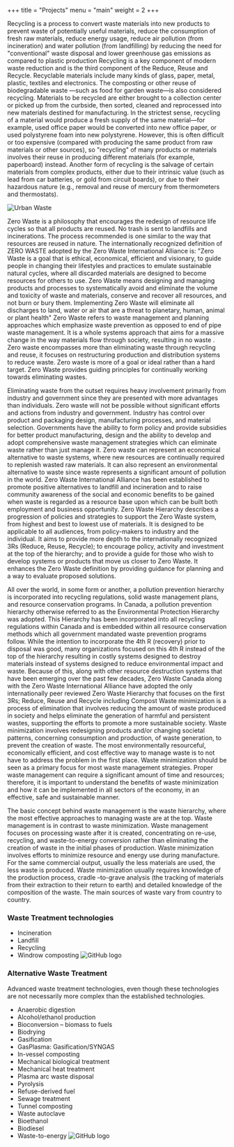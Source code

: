 +++
title = "Projects"
menu = "main"
weight = 2
+++

Recycling is a process to convert  waste materials into new products to prevent waste of potentially useful materials, reduce the consumption of fresh raw materials, reduce energy usage, reduce air pollution (from incineration) and water pollution (from landfilling) by reducing the need for "conventional" waste disposal and lower greenhouse gas emissions as compared to plastic production
Recycling is a key component of modern waste reduction and is the third component of the Reduce, Reuse and Recycle.
Recyclable materials include many kinds of glass, paper, metal, plastic, textiles and electronics. The composting or other reuse of biodegradable waste —such as food for garden waste—is also considered  recycling.
Materials to be recycled are either brought to a collection center or picked up from the curbside, then sorted, cleaned and reprocessed into new materials destined for manufacturing.
In the strictest sense, recycling of a material would produce a fresh supply of the same material—for example, used office paper would be converted into new office paper, or used polystyrene foam into new polystyrene. However, this is often difficult or too expensive (compared with producing the same product from raw materials or other sources), so "recycling" of many products or materials involves their reuse in producing different materials (for example, paperboard) instead. Another form of recycling is the salvage of certain materials from complex products, either due to their intrinsic value (such as lead from car batteries, or gold from circuit boards), or due to their hazardous nature (e.g., removal and reuse of mercury from thermometers and thermostats).

![Urban Waste](/images/lixourbano2.jpg)

Zero Waste is a philosophy that encourages the redesign of resource life cycles so that all products are reused. No trash is sent to landfills and incinerations. The process recommended is one similar to the way that resources are reused in nature. The internationally recognized definition of ZERO WASTE adopted by the Zero Waste International Alliance is:
"Zero Waste is a goal that is ethical, economical, efficient and visionary, to guide people in changing their lifestyles and practices to emulate sustainable natural cycles, where all discarded materials are designed to become resources for others to use.
Zero Waste means designing and managing products and processes to systematically avoid and eliminate the volume and toxicity of waste and materials, conserve and recover all resources, and not burn or bury them.
Implementing Zero Waste will eliminate all discharges to land, water or air that are a threat to planetary, human, animal or plant health"
Zero Waste refers to waste management and planning approaches which emphasize waste prevention as opposed to end of pipe waste management. It is a whole systems approach that aims for a massive change in the way materials flow through society, resulting in no waste .  Zero waste encompasses more than eliminating waste through recycling and reuse, it focuses on restructuring production and distribution systems to reduce waste. Zero waste is more of a goal or ideal rather than a hard target.
Zero Waste provides guiding principles for continually working towards eliminating wastes.

Eliminating waste from the outset requires heavy involvement primarily from industry and government since they are presented with more advantages than individuals. Zero waste will not be possible without significant efforts and actions from industry and government. Industry has control over product and packaging design, manufacturing processes, and material selection. Governments have the ability to form policy and provide subsidies for better product manufacturing, design and the ability to develop and adopt comprehensive waste management strategies which can eliminate waste rather than just manage it.
Zero waste can represent an economical alternative to waste systems, where new resources are continually required to replenish wasted raw materials. It can also represent an environmental alternative to waste since waste represents a significant amount of pollution in the world.
Zero Waste International Alliance has been established to promote positive alternatives to landfill and incineration and to raise community awareness of the social and economic benefits to be gained when waste is regarded as a resource base upon which can be built both employment and business opportunity.
Zero Waste Hierarchy describes a progression of policies and strategies to support the Zero Waste system, from highest and best to lowest use of materials. It is designed to be applicable to all audiences, from policy-makers to industry and the individual. It aims to provide more depth to the internationally recognized 3Rs (Reduce, Reuse, Recycle); to encourage policy, activity and investment at the top of the hierarchy; and to provide a guide for those who wish to develop systems or products that move us closer to Zero Waste. It enhances the Zero Waste definition by providing guidance for planning and a way to evaluate proposed solutions.


All over the world, in some form or another, a pollution prevention hierarchy is incorporated into recycling regulations, solid waste management plans, and resource conservation programs. In Canada, a pollution prevention hierarchy otherwise referred to as the Environmental Protection Hierarchy was adopted. This Hierarchy has been incorporated into all recycling regulations within Canada and is embedded within all resource conservation methods which all government mandated waste prevention programs follow. While the intention to incorporate the 4th R (recovery) prior to disposal was good, many organizations focused on this 4th R instead of the top of the hierarchy resulting in costly systems designed to destroy materials instead of systems designed to reduce environmental impact and waste. Because of this, along with other resource destruction systems that have been emerging over the past few decades, Zero Waste Canada along with the Zero Waste International Alliance have adopted the only internationally peer reviewed Zero Waste Hierarchy that focuses on the first 3Rs; Reduce, Reuse and Recycle including Compost
Waste minimization is a process of elimination that involves reducing the amount of waste produced in society and helps eliminate the generation of harmful and persistent wastes, supporting the efforts to promote a more sustainable society. Waste minimization involves redesigning products and/or changing societal patterns, concerning  consumption and production, of waste generation, to prevent the creation of waste.
The most environmentally resourceful, economically efficient, and cost effective way to manage waste is to not have to address the problem in the first place. Waste minimization should be seen as a primary focus for most waste management strategies. Proper waste management can require a significant amount of time and resources; therefore, it is important to understand the benefits of waste minimization and how it can be implemented in all sectors of the economy, in an effective, safe and sustainable manner.

The basic concept behind waste management is the waste hierarchy, where the most effective approaches to managing waste are at the top. Waste management is in contrast to waste minimization. Waste management focuses on processing waste after it is created, concentrating on re-use, recycling, and waste-to-energy conversion rather than eliminating the creation of waste in the initial phases of production. Waste minimization involves efforts to minimize  resource and  energy use during manufacture. For the same commercial output, usually the less materials are used, the less waste is produced. Waste minimization usually requires knowledge of the production process, cradle –to-grave analysis (the tracking of materials from their extraction to their return to earth) and detailed knowledge of the composition of the waste.
The main sources of waste vary from country to country.

### Waste Treatment technologies

* Incineration
* Landfill
* Recycling
* Windrow composting                                      ![GitHub logo](/images/recycle.PNG)


### Alternative Waste Treatment

Advanced waste treatment technologies, even though these technologies are not necessarily more complex than the established technologies.

* Anaerobic digestion
* Alcohol/ethanol production
* Bioconversion – biomass to fuels
* Biodrying
* Gasification
* GasPlasma: Gasification/SYNGAS
* In-vessel composting
* Mechanical biological treatment
* Mechanical heat treatment
* Plasma arc waste disposal
* Pyrolysis
* Refuse-derived fuel
* Sewage treatment
* Tunnel composting
* Waste autoclave
* Bioethanol
* Biodiesel
* Waste-to-energy                                           ![GitHub logo](/images/recyclepercurse.PNG)
